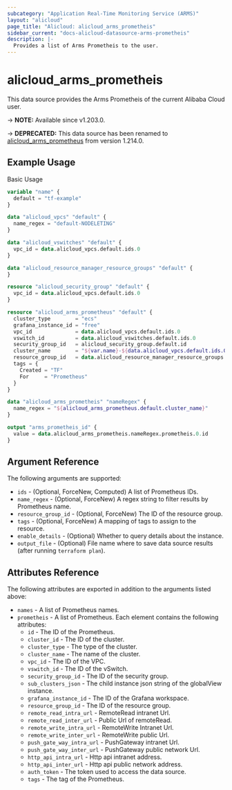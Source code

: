 ```yaml
---
subcategory: "Application Real-Time Monitoring Service (ARMS)"
layout: "alicloud"
page_title: "Alicloud: alicloud_arms_prometheis"
sidebar_current: "docs-alicloud-datasource-arms-prometheis"
description: |-
  Provides a list of Arms Prometheis to the user.
---
```


# alicloud\_arms\_prometheis

This data source provides the Arms Prometheis of the current Alibaba Cloud user.

-> **NOTE:** Available since v1.203.0.

-> **DEPRECATED:** This data source has been renamed to [alicloud_arms_prometheus](https://www.terraform.io/docs/providers/alicloud/d/arms_prometheus) from version 1.214.0.

## Example Usage

Basic Usage

```terraform
variable "name" {
  default = "tf-example"
}

data "alicloud_vpcs" "default" {
  name_regex = "default-NODELETING"
}

data "alicloud_vswitches" "default" {
  vpc_id = data.alicloud_vpcs.default.ids.0
}

data "alicloud_resource_manager_resource_groups" "default" {
}

resource "alicloud_security_group" "default" {
  vpc_id = data.alicloud_vpcs.default.ids.0
}

resource "alicloud_arms_prometheus" "default" {
  cluster_type        = "ecs"
  grafana_instance_id = "free"
  vpc_id              = data.alicloud_vpcs.default.ids.0
  vswitch_id          = data.alicloud_vswitches.default.ids.0
  security_group_id   = alicloud_security_group.default.id
  cluster_name        = "${var.name}-${data.alicloud_vpcs.default.ids.0}"
  resource_group_id   = data.alicloud_resource_manager_resource_groups.default.groups.1.id
  tags = {
    Created = "TF"
    For     = "Prometheus"
  }
}

data "alicloud_arms_prometheis" "nameRegex" {
  name_regex = "${alicloud_arms_prometheus.default.cluster_name}"
}

output "arms_prometheis_id" {
  value = data.alicloud_arms_prometheis.nameRegex.prometheis.0.id
}
```

## Argument Reference

The following arguments are supported:

* `ids` - (Optional, ForceNew, Computed) A list of Prometheus IDs.
* `name_regex` - (Optional, ForceNew) A regex string to filter results by Prometheus name.
* `resource_group_id` - (Optional, ForceNew) The ID of the resource group.
* `tags` - (Optional, ForceNew) A mapping of tags to assign to the resource.
* `enable_details` - (Optional) Whether to query details about the instance.
* `output_file` - (Optional) File name where to save data source results (after running `terraform plan`).

## Attributes Reference

The following attributes are exported in addition to the arguments listed above:

* `names` - A list of Prometheus names.
* `prometheis` - A list of Prometheus. Each element contains the following attributes:
  * `id` - The ID of the Prometheus.
  * `cluster_id` - The ID of the cluster.
  * `cluster_type` - The type of the cluster.
  * `cluster_name` - The name of the cluster.
  * `vpc_id` - The ID of the VPC.
  * `vswitch_id` - The ID of the vSwitch.
  * `security_group_id` - The ID of the security group.
  * `sub_clusters_json` - The child instance json string of the globalView instance.
  * `grafana_instance_id` - The ID of the Grafana workspace.
  * `resource_group_id` - The ID of the resource group.
  * `remote_read_intra_url` - RemoteRead intranet Url.
  * `remote_read_inter_url` - Public Url of remoteRead.
  * `remote_write_intra_url` - RemoteWrite Intranet Url.
  * `remote_write_inter_url` - RemoteWrite public Url.
  * `push_gate_way_intra_url` - PushGateway intranet Url.
  * `push_gate_way_inter_url` - PushGateway public network Url.
  * `http_api_intra_url` - Http api intranet address.
  * `http_api_inter_url` - Http api public network address.
  * `auth_token` - The token used to access the data source.
  * `tags` - The tag of the Prometheus.
  